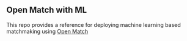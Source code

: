 ## Open Match with ML

This repo provides a reference for deploying machine learning based matchmaking using [Open Match](https://github.com/googleforgames/open-match)

